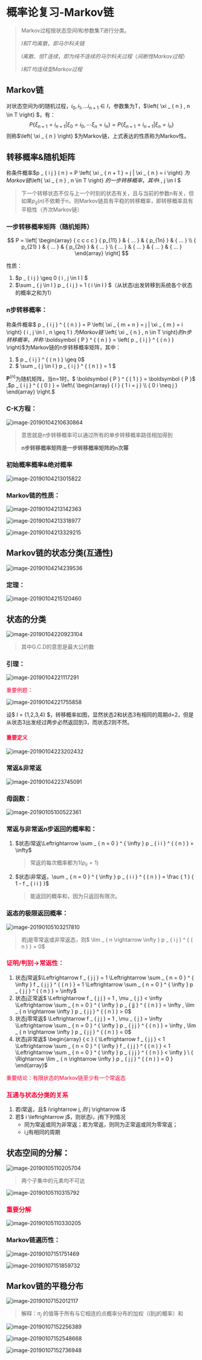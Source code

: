 # 概率论复习-Markov链

> Markov过程按状态空间$I$和参数集$T$进行分类。
>
> $I和T均离散，即马尔科夫链$
>
> $I离散、但T连续，即为纯不连续的马尔科夫过程（间断性Markov过程）$
>
> $I和T均连续型Markov过程$

## Markov链

对状态空间为$I$的随机过程，$i_0,i_1,...i_{n+1}\in I$，参数集为T，$\left\{ \xi _ { n } , n \in T \right\} $，有：
$$
P \left\{ \xi _ { n + 1 } = i _ { n + 1 } | \xi _ { 0 } = i _ { 0 } , \cdots \xi _ { n } = i _ { n } \right\} = P \left\{ \xi _ { n + 1 } = i _ { n + 1 } | \xi _ { n } = i _ { n } \right\}
$$
则称$\left\{ \xi _ { n } \right\} $为Markov链，上式表达的性质称为Markov性。

## 转移概率&随机矩阵

称条件概率$p _ { i j } ( n ) = P \left\{ \xi _ { n + 1 } = j | \xi _ { n } = i \right\} $为Markov链$\left\{ \xi _ { n } , n \in T \right\} $的一步转移概率，其中$i , j \in I $

> 下一个转移状态不仅与上一个时刻的状态有关，且与当前的参数n有关，但如果$p_{ij}(n)$不依赖于n，则Markov链具有平稳的转移概率，即转移概率具有平稳性（齐次Markov链）

### 一步转移概率矩阵（随机矩阵）

$$
P = \left[ \begin{array} { c c c c } { p_{11} } & { ... } & { p_{1n} } & { ... } \\ { p_{21} } & { ... } & { p_{2n} } & { ... } \\ { ... } & { ... } & { ... } & { ... } \end{array} \right]
$$

性质：

1. $p _ { i j } \geq 0 ( i , j \in I ) $
2. $\sum _ { j \in I } p _ { i j } = 1 ( i \in I ) $（从状态i出发转移到系统各个状态的概率之和为1）

### n步转移概率：

称条件概率$ p _ { i j } ^ { ( n ) } = P \left\{ \xi _ { m + n } = j | \xi _ { m } = i \right\} ( i , j \in I , n \geq 1 ) $为Markov链$ \left\{ \xi _ { n } , n \in T \right\}$的n步转移概率，并称$ \boldsymbol { P } ^ { ( n ) } = \left( p _ { i j } ^ { ( n ) } \right)$为Markov链的n步转移概率矩阵，其中：

1. $ p _ { i j } ^ { ( n ) } \geq 0$
2. $ \sum _ { j \in I } p _ { i j } ^ { ( n ) } = 1 $

$\boldsymbol { P } ^ { ( n ) }$为随机矩阵，当n=1时，$ \boldsymbol { P } ^ { ( 1 ) } = \boldsymbol { P }$  ,$p _ { i j } ^ { ( 0 ) } = \left\{ \begin{array} { l } { 1 i = j } \\ { 0 i \neq j } \end{array} \right.$

### C-K方程：

![image-20190104210630864](/Users/haohao/Documents/概率论与随机过程/概率论与随机过程复习/assets/image-20190104210630864.png)

> 意思就是n步转移概率可以通过所有的单步转移概率路径相加得到
>
> **n步转移概率矩阵是一步转移概率矩阵的n次幂**

### 初始概率概率&绝对概率

![image-20190104213015822](/Users/haohao/Documents/概率论与随机过程/概率论与随机过程复习/assets/image-20190104213015822.png)

### Markov链的性质：

![image-20190104213142363](/Users/haohao/Documents/概率论与随机过程/概率论与随机过程复习/assets/image-20190104213142363.png)

![image-20190104213318977](/Users/haohao/Documents/概率论与随机过程/概率论与随机过程复习/assets/image-20190104213318977.png)

![image-20190104213329215](/Users/haohao/Documents/概率论与随机过程/概率论与随机过程复习/assets/image-20190104213329215.png)

## Markov链的状态分类(互通性)

![image-20190104214239536](/Users/haohao/Documents/概率论与随机过程/概率论与随机过程复习/assets/image-20190104214239536.png)

### 定理：

![image-20190104215120460](/Users/haohao/Documents/概率论与随机过程/概率论与随机过程复习/assets/image-20190104215120460.png)

## 状态的分类

![image-20190104220923104](/Users/haohao/Documents/概率论与随机过程/概率论与随机过程复习/assets/image-20190104220923104.png)

> 其中G.C.D的意思是最大公约数

### 引理：

![image-20190104221117291](/Users/haohao/Documents/概率论与随机过程/概率论与随机过程复习/assets/image-20190104221117291.png)

<font color=#FF0033>重要例题：</font>

![image-20190104221755858](/Users/haohao/Documents/概率论与随机过程/概率论与随机过程复习/assets/image-20190104221755858.png)

设$ I = \{1,2,3,4\} $，转移概率如图，显然状态2和状态3有相同的周期d=2，但是从状态3出发经过两步必然返回到3，而状态2则不然。

#### <font color=#FF0033>重要定义</font>

![image-20190104223202432](/Users/haohao/Documents/概率论与随机过程/概率论与随机过程复习/assets/image-20190104223202432.png)

### 常返&非常返

![image-20190104223745091](/Users/haohao/Documents/概率论与随机过程/概率论与随机过程复习/assets/image-20190104223745091.png)



### 母函数：

![image-20190105100522361](/Users/haohao/Documents/概率论与随机过程/概率论与随机过程复习/assets/image-20190105100522361.png)

### 常返与非常返n步返回的概率和：

1. $状态i常返\Leftrightarrow \sum _ { n = 0 } ^ { \infty } p _ { i i } ^ { ( n ) } = \infty$

   > 常返的每次概率都为1($p_{ii}=1$)

2. $状态i非常返，\sum _ { n = 0 } ^ { \infty } p _ { i i } ^ { ( n ) } = \frac { 1 } { 1 - f _ { i i } }$

   > 能返回的概率和，因为只返回有限次。

### 返态的极限返回概率：

![image-20190105103217810](/Users/haohao/Documents/概率论与随机过程/概率论与随机过程复习/assets/image-20190105103217810.png)

> 若j是零常返或非常返态，则$ \lim _ { n \rightarrow \infty } p _ { i j } ^ { ( n ) } = 0$

### <font color=#FF0033>证明/判别->常返性：</font>

1. 状态j常返$\Leftrightarrow f _ { j j } = 1 \Leftrightarrow \sum _ { n = 0 } ^ { \infty } f _ { j j } ^ { ( n ) } = 1 \Leftrightarrow \sum _ { n = 0 } ^ { \infty } p _ { j j } ^ { ( n ) } = \infty$
2. 状态j正常返$ \Leftrightarrow f _ { j j } = 1 , \mu _ { j } < \infty \Leftrightarrow \sum _ { n = 0 } ^ { \infty } p _ { jj } ^ { ( n ) } = \infty , \lim _ { n \rightarrow \infty } p _ { j j } ^ { ( n ) } > 0$
3. 状态j零常返$ \Leftrightarrow f _ { j j } = 1 , \mu _ { j } = \infty \Leftrightarrow \sum _ { n = 0 } ^ { \infty } p _ { j j } ^ { ( n ) } = \infty , \lim _ { n \rightarrow \infty } p _ { j j } ^ { ( n ) } = 0$
4. 状态j非常返$ \begin{array} { c } { \Leftrightarrow f _ { j j } < 1 \Leftrightarrow \sum _ { n = 0 } ^ { \infty } f _ { j j } ^ { ( n ) } < 1 \Leftrightarrow \sum _ { n = 0 } ^ { \infty } p _ { j j } ^ { ( n ) } < \infty } \\ { \Rightarrow \lim _ { n \rightarrow \infty } p _ { j j } ^ { ( n ) } = 0 } \end{array}$

<font color=#ff0033>重要结论：有限状态的Markov链至少有一个常返态</font>

### <font color=#ff0033>互通与状态分类的关系</font>

1. 若i常返，且$ i\rightarrow j$,则$ j \rightarrow i$
2. 若$ i \leftrightarrow j$，则状态i，j有下列情况
   - 同为常返或同为非常返；若为常返，则同为正常返或同为零常返；
   - i,j有相同的周期

## 状态空间的分解：

![image-20190105110205704](/Users/haohao/Documents/概率论与随机过程/概率论与随机过程复习/assets/image-20190105110205704.png)

> 两个子集中的元素均不可达

![image-20190105110315792](/Users/haohao/Documents/概率论与随机过程/概率论与随机过程复习/assets/image-20190105110315792.png)

### <font color=#FF0033>重要分解</font>

![image-20190105110330205](/Users/haohao/Documents/概率论与随机过程/概率论与随机过程复习/assets/image-20190105110330205.png)



### Markov链遍历性：

![image-20190107151751469](/Users/haohao/Documents/概率论与随机过程/概率论与随机过程复习/assets/image-20190107151751469.png)

![image-20190107151859732](/Users/haohao/Documents/概率论与随机过程/概率论与随机过程复习/assets/image-20190107151859732.png)

## Markov链的平稳分布

![image-20190107152012117](/Users/haohao/Documents/概率论与随机过程/概率论与随机过程复习/assets/image-20190107152012117.png)

> 解释：$\pi_j$ 的值等于所有与它相连的点概率分布的加权（i到j的概率）和

![image-20190107152256389](/Users/haohao/Documents/概率论与随机过程/概率论与随机过程复习/assets/image-20190107152256389.png)

![image-20190107152548668](/Users/haohao/Documents/概率论与随机过程/概率论与随机过程复习/assets/image-20190107152548668.png)

![image-20190107152736948](/Users/haohao/Documents/概率论与随机过程/概率论与随机过程复习/assets/image-20190107152736948.png)

